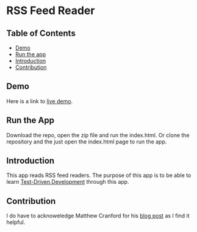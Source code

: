 # RSS Feed Reader

## Table of Contents

- [Demo](#demo)
- [Run the app](#run-the-app)
- [Introduction](#introduction)
- [Contribution](#contribution)

## Demo

Here is a link to [live demo](https://feed-reader.netlify.com/).

## Run the App

Download the repo, open the zip file and run the index.html.
Or clone the repository and the just open the index.html page to run the app.

## Introduction

This app reads RSS feed readers. The purpose of this app is to be able to learn [Test-Driven Development](https://en.wikipedia.org/wiki/Test-driven_development) through this app.

## Contribution

I do have to acknoweledge Matthew Cranford for his [blog post](https://matthewcranford.com/feed-reader-walkthrough-part-1-starter-code/) as I find it helpful.
